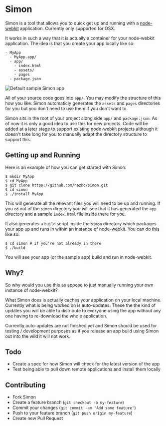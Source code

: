 # Simon

Simon is a tool that allows you to quick get up and running with
a [node-webkit](https://github.com/rogerwang/node-webkit) application.
Currently only supported for OSX.

It works in such a way that it is actually a container for your
node-webkit application. The idea is that you create your app locally
like so:

	- MyApp
	  - MyApp.app/
	  - app/
	    - index.html
	    - assets/
	    - pages
	  - package.json


![Default sample Simon app](https://raw.github.com/hazbo/simon/master/docs/si-screen.png)

All of your source code goes into `app/`. You may modify the structure
of this how you like. Simon automaticly generates the `assets` and `pages`
directories for you but you don't need to use them if you don't want to.

Simon sits in the root of your project along side `app/` and `package.json`.
As of now it is only a good idea to use this for new projects. Code will be
added at a later stage to support existing node-webkit projects although it
doesn't take long for you to manually adapt the directory structure to support
this.

## Getting up and Running

Here is an example of how you can get started with Simon:

	$ mkdir MyApp
	$ cd MyApp
	$ git clone https://github.com/hazbo/simon.git
	$ cd simon
	$ ./install MyApp

This will generate all the relevant files you will need to be up and running.
If you `cd` out of the `simon` directory you will see that it has generated
the `app` directory and a sample `index.html` file inside there for you.

It also generates a `build` script inside the `simon` directory which packages
your app up and runs in within an instance of node-webkit. You can do this like
so:

	$ cd simon # if you're not already in there
	$ ./build

You will see your app (or the sample app) build and run in node-webkit.

## Why?

So why would you use this as appose to just manually running your own instance
of node-webkit?

What Simon does is actually caches your application on your local machine.
Currently what is being worked on is auto-updates. These the the kind of
updates you will be able to distribute to everyone using the app without any
one having to re-download the whole application.

Currently auto-updates are not finished yet and Simon should be used for
testing / development purposes as if you release an app build using Simon
out into the wild it will not work.

## Todo

  - Create a spec for how Simon will check for the latest version of the app
  - Test being able to pull down remote applications and install them locally

## Contributing

  - Fork Simon
  - Create a feature branch (`git checkout -b my-feature`)
  - Commit your changes (`git commit -am 'Add some feature'`)
  - Push to your feature branch (`git push origin my-feature`)
  - Create new Pull Request

